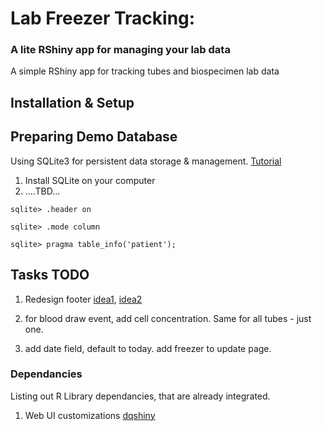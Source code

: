 # Lab Freezer Tracking:
### A lite RShiny app for managing your lab data

A simple RShiny app for tracking tubes and biospecimen lab data

## Installation & Setup

<place instructions here>

## Preparing Demo Database

Using SQLite3 for persistent data storage & management. [Tutorial](https://www.guru99.com/sqlite-database.html)

1. Install SQLite on your computer
2. ....TBD...

`sqlite> .header on`

`sqlite> .mode column`

`sqlite> pragma table_info('patient');`


## Tasks TODO

1. Redesign footer [idea1](https://agentestudio.com/blog/website-footer-design), [idea2](https://www.orbitmedia.com/blog/website-footer-design-best-practices/)

2. for blood draw event, add cell concentration. Same for all tubes - just one.

5. add date field, default to today. add freezer to update page.


### Dependancies

Listing out R Library dependancies, that are already integrated.

1. Web UI customizations [dqshiny](https://github.com/daqana/dqshiny)


